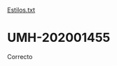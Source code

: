 [Estilos.txt](https://github.com/Lucianie2020/UMH-202001455/files/7012578/Estilos.txt)
# UMH-202001455
Correcto 
